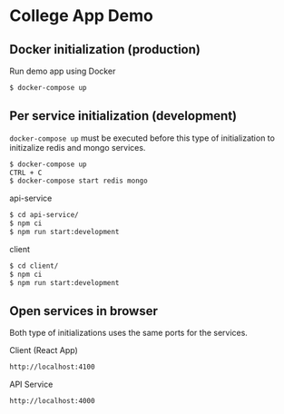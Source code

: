 # College App Demo

## Docker initialization (production)

Run demo app using Docker

```sh
$ docker-compose up
```

## Per service initialization (development)

`docker-compose up` must be executed before this type of initialization to initizalize redis and mongo services.

```sh
$ docker-compose up
CTRL + C
$ docker-compose start redis mongo
```

api-service
```sh
$ cd api-service/
$ npm ci
$ npm run start:development
```

client
```sh
$ cd client/
$ npm ci
$ npm run start:development
```

## Open services in browser

Both type of initializations uses the same ports for the services.

Client (React App)
```sh
http://localhost:4100
```

API Service
```sh
http://localhost:4000
```